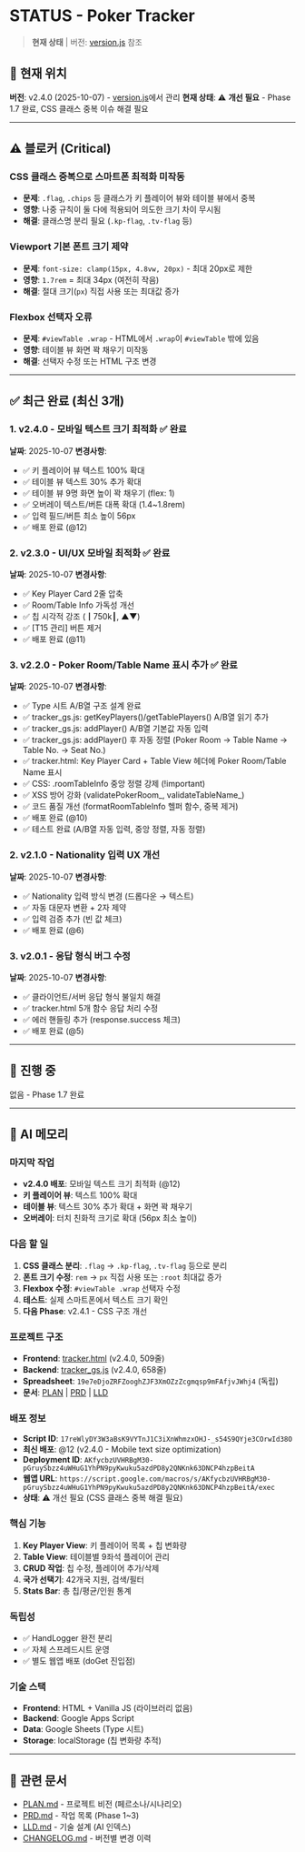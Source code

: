 # STATUS - Poker Tracker

> **현재 상태** | 버전: [version.js](../version.js) 참조

## 📌 현재 위치
**버전**: v2.4.0 (2025-10-07) - [version.js](../version.js)에서 관리
**현재 상태**: ⚠️ **개선 필요** - Phase 1.7 완료, CSS 클래스 중복 이슈 해결 필요

---

## ⚠️ 블로커 (Critical)

### CSS 클래스 중복으로 스마트폰 최적화 미작동
- **문제**: `.flag`, `.chips` 등 클래스가 키 플레이어 뷰와 테이블 뷰에서 중복
- **영향**: 나중 규칙이 둘 다에 적용되어 의도한 크기 차이 무시됨
- **해결**: 클래스명 분리 필요 (`.kp-flag`, `.tv-flag` 등)

### Viewport 기본 폰트 크기 제약
- **문제**: `font-size: clamp(15px, 4.8vw, 20px)` - 최대 20px로 제한
- **영향**: `1.7rem` = 최대 34px (여전히 작음)
- **해결**: 절대 크기(`px`) 직접 사용 또는 최대값 증가

### Flexbox 선택자 오류
- **문제**: `#viewTable .wrap` - HTML에서 `.wrap`이 `#viewTable` 밖에 있음
- **영향**: 테이블 뷰 화면 꽉 채우기 미작동
- **해결**: 선택자 수정 또는 HTML 구조 변경

---

## ✅ 최근 완료 (최신 3개)

### 1. v2.4.0 - 모바일 텍스트 크기 최적화 ✅ 완료
**날짜**: 2025-10-07
**변경사항**:
- ✅ 키 플레이어 뷰 텍스트 100% 확대
- ✅ 테이블 뷰 텍스트 30% 추가 확대
- ✅ 테이블 뷰 9명 화면 높이 꽉 채우기 (flex: 1)
- ✅ 오버레이 텍스트/버튼 대폭 확대 (1.4~1.8rem)
- ✅ 입력 필드/버튼 최소 높이 56px
- ✅ 배포 완료 (@12)

### 2. v2.3.0 - UI/UX 모바일 최적화 ✅ 완료
**날짜**: 2025-10-07
**변경사항**:
- ✅ Key Player Card 2줄 압축
- ✅ Room/Table Info 가독성 개선
- ✅ 칩 시각적 강조 (┃750k┃, ▲▼)
- ✅ [T15 관리] 버튼 제거
- ✅ 배포 완료 (@11)

### 3. v2.2.0 - Poker Room/Table Name 표시 추가 ✅ 완료
**날짜**: 2025-10-07
**변경사항**:
- ✅ Type 시트 A/B열 구조 설계 완료
- ✅ tracker_gs.js: getKeyPlayers()/getTablePlayers() A/B열 읽기 추가
- ✅ tracker_gs.js: addPlayer() A/B열 기본값 자동 입력
- ✅ tracker_gs.js: addPlayer() 후 자동 정렬 (Poker Room → Table Name → Table No. → Seat No.)
- ✅ tracker.html: Key Player Card + Table View 헤더에 Poker Room/Table Name 표시
- ✅ CSS: .roomTableInfo 중앙 정렬 강제 (!important)
- ✅ XSS 방어 강화 (validatePokerRoom_, validateTableName_)
- ✅ 코드 품질 개선 (formatRoomTableInfo 헬퍼 함수, 중복 제거)
- ✅ 배포 완료 (@10)
- ✅ 테스트 완료 (A/B열 자동 입력, 중앙 정렬, 자동 정렬)

### 2. v2.1.0 - Nationality 입력 UX 개선
**날짜**: 2025-10-07
**변경사항**:
- ✅ Nationality 입력 방식 변경 (드롭다운 → 텍스트)
- ✅ 자동 대문자 변환 + 2자 제약
- ✅ 입력 검증 추가 (빈 값 체크)
- ✅ 배포 완료 (@6)

### 3. v2.0.1 - 응답 형식 버그 수정
**날짜**: 2025-10-07
**변경사항**:
- ✅ 클라이언트/서버 응답 형식 불일치 해결
- ✅ tracker.html 5개 함수 응답 처리 수정
- ✅ 에러 핸들링 추가 (response.success 체크)
- ✅ 배포 완료 (@5)

---

## 🚧 진행 중

없음 - Phase 1.7 완료

---

## 📝 AI 메모리

### 마지막 작업
- **v2.4.0 배포**: 모바일 텍스트 크기 최적화 (@12)
- **키 플레이어 뷰**: 텍스트 100% 확대
- **테이블 뷰**: 텍스트 30% 추가 확대 + 화면 꽉 채우기
- **오버레이**: 터치 친화적 크기로 확대 (56px 최소 높이)

### 다음 할 일
1. **CSS 클래스 분리**: `.flag` → `.kp-flag`, `.tv-flag` 등으로 분리
2. **폰트 크기 수정**: `rem` → `px` 직접 사용 또는 `:root` 최대값 증가
3. **Flexbox 수정**: `#viewTable .wrap` 선택자 수정
4. **테스트**: 실제 스마트폰에서 텍스트 크기 확인
5. **다음 Phase**: v2.4.1 - CSS 구조 개선

### 프로젝트 구조
- **Frontend**: [tracker.html](../tracker.html) (v2.4.0, 509줄)
- **Backend**: [tracker_gs.js](../tracker_gs.js) (v2.4.0, 658줄)
- **Spreadsheet**: `19e7eDjoZRFZooghZJF3XmOZzZcgmqsp9mFAfjvJWhj4` (독립)
- **문서**: [PLAN](PLAN.md) | [PRD](PRD.md) | [LLD](LLD.md)

### 배포 정보
- **Script ID**: `17reWlyDY3W3aBsK9VYTnJ1C3iXnWhmzxOHJ-_s54S9QYje3COrwId38O`
- **최신 배포**: @12 (v2.4.0 - Mobile text size optimization)
- **Deployment ID**: `AKfycbzUVHRBgM30-pGruySbzz4uWHuG1YhPN9pyKwuku5azdPD8y2QNKnk63DNCP4hzpBeitA`
- **웹앱 URL**: `https://script.google.com/macros/s/AKfycbzUVHRBgM30-pGruySbzz4uWHuG1YhPN9pyKwuku5azdPD8y2QNKnk63DNCP4hzpBeitA/exec`
- **상태**: ⚠️ 개선 필요 (CSS 클래스 중복 해결 필요)

### 핵심 기능
1. **Key Player View**: 키 플레이어 목록 + 칩 변화량
2. **Table View**: 테이블별 9좌석 플레이어 관리
3. **CRUD 작업**: 칩 수정, 플레이어 추가/삭제
4. **국가 선택기**: 42개국 지원, 검색/필터
5. **Stats Bar**: 총 칩/평균/인원 통계

### 독립성
- ✅ HandLogger 완전 분리
- ✅ 자체 스프레드시트 운영
- ✅ 별도 웹앱 배포 (doGet 진입점)

### 기술 스택
- **Frontend**: HTML + Vanilla JS (라이브러리 없음)
- **Backend**: Google Apps Script
- **Data**: Google Sheets (Type 시트)
- **Storage**: localStorage (칩 변화량 추적)

---

## 🔗 관련 문서

- [PLAN.md](PLAN.md) - 프로젝트 비전 (페르소나/시나리오)
- [PRD.md](PRD.md) - 작업 목록 (Phase 1~3)
- [LLD.md](LLD.md) - 기술 설계 (AI 인덱스)
- [CHANGELOG.md](CHANGELOG.md) - 버전별 변경 이력
